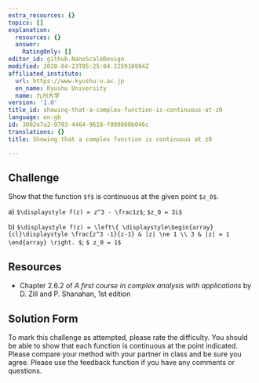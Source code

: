 ```yaml
---
extra_resources: {}
topics: []
explanation:
  resources: {}
  answer:
    RatingOnly: []
editor_id: github.NanoScaleDesign
modified: 2020-04-23T05:25:04.225910984Z
affiliated_institute:
  url: https://www.kyushu-u.ac.jp
  en_name: Kyushu University
  name: 九州大学
version: '1.0'
title_id: showing-that-a-complex-function-is-continuous-at-z0
language: en-gb
id: 3002e7a2-9703-4464-9618-f098800b046c
translations: {}
title: Showing that a complex function is continuous at z0

---
```


## Challenge
Show that the function `$f$` is continuous at the given point `$z_0$`.

a)  `$\displaystyle f(z) = z^3 - \frac1z$`; `$z_0 = 3i$`
   
b)  `$\displaystyle f(z) = \left\{ \displaystyle\begin{array}{cl}\displaystyle \frac{z^3 -1}{z-1} & |z| \ne 1 \\ 3 & |z| = 1 \end{array} \right. $`; `$ z_0 = 1$`
   
<!-- c) `$\displaystyle f(z) = \frac{{\rm Re}(z)}{z + iz} - 2z^2$`; `$ z_0 = e^{i \frac\pi4}$` -->


## Resources
- Chapter 2.6.2 of *A first course in complex analysis with applications* by D. Zill and P. Shanahan, 1st edition


## Solution Form
To mark this challenge as attempted, please rate the difficulty.
You should be able to show that each function is continuous at the point indicated.
Please compare your method with your partner in class and be sure you agree.
Please use the feedback function if you have any comments or questions.
